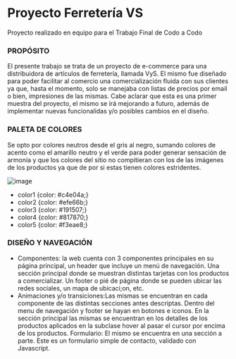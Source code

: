 # Proyecto Ferretería VS
Proyecto realizado en equipo para el Trabajo Final de Codo a Codo

### PROPÓSITO
El presente trabajo se trata de un proyecto de e-commerce para una distribuidora de artículos de ferretería, llamada VyS. 
El mismo fue diseñado para poder facilitar al comercio una comercialización fluida con sus clientes ya que, hasta el momento, solo se manejaba con listas de precios por email o bien, impresiones de las mismas.
Cabe aclarar que esta es una primer muestra del proyecto, el mismo se irá mejorando a futuro, además de implementar nuevas funcionalidas y/o posibles cambios en el diseño.

### PALETA DE COLORES
Se opto por colores neutros desde el gris al negro, sumando colores de acento como el amarillo neutro y el verde para poder generar sensación de armonía y que los colores del sitio no compitieran con los de las imágenes de los productos ya que de por si estas tienen colores estridentes.

![image](https://github.com/iescheinberg/PROYECTO-FERRETERIA/assets/99764085/397b98c3-6017-4b0c-8d82-d6f7a2109f0b)
- color1 {color: #c4e04a;}
- color2 {color: #efe66b;}
- color3 {color: #191507;}
- color4 {color: #817870;}
- color5 {color: #f3eae8;}


### DISEÑO Y NAVEGACIÓN
- Componentes: la web cuenta con 3 componentes principales en su página principal, un header que incluye un menú de navegación.
Una sección principal donde se muestran distintas tarjetas con los productos a comercializar.
Un footer o pié de página donde se pueden ubicar las redes sociales, un mapa de ubicaci;on, etc.
- Animaciones y/o transiciones:Las mismas se encuentran en cada componente de las distintas secciones antes descriptas.
Dentro del menu de navegación y footer se hayan en botones e iconos.
En la sección principal las mismas se encuentran en los detalles de los productos aplicados en la subclase hover al pasar el cursor por encima de los productos.
Formulario: El mismo se encuentra en una sección a parte. Este es un formulario simple de contacto, validado con Javascript.
